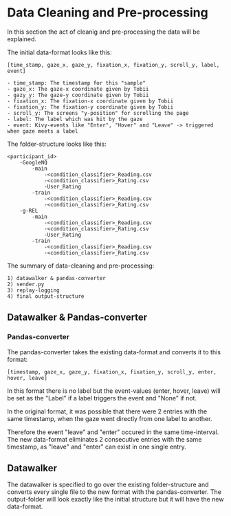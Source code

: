 # Data Cleaning and Pre-processing


In this section the act of cleanig and pre-processing the data will be explained.

The initial data-format looks like this:

    [time_stamp, gaze_x, gaze_y, fixation_x, fixation_y, scroll_y, label, event]

    - time_stamp: The timestamp for this "sample" 
    - gaze_x: The gaze-x coordinate given by Tobii
    - gazy_y: The gaze-y coordinate given by Tobii
    - fixation_x: The fixation-x coordinate given by Tobii
    - fixation_y: The fixation-y coordinate given by Tobii
    - scroll_y: The screens "y-position" for scrolling the page
    - label: The label which was hit by the gaze
    - event: Kivy-events like "Enter", "Hover" and "Leave" -> triggered when gaze meets a label

The folder-structure looks like this:

    <participant_id>
        -GoogleNQ
            -main
                -<condition_classifier>_Reading.csv
                -<condition_classifier>_Rating.csv
                -User_Rating
            -train
                -<condition_classifier>_Reading.csv
                -<condition_classifier>_Rating.csv
        -g-REL
            -main
                -<condition_classifier>_Reading.csv
                -<condition_classifier>_Rating.csv
                -User_Rating
            -train
                -<condition_classifier>_Reading.csv
                -<condition_classifier>_Rating.csv

The summary of data-cleaning and pre-processing:
     
    1) datawalker & pandas-converter
    2) sender.py
    3) replay-logging
    4) final output-structure
 
## Datawalker & Pandas-converter

### Pandas-converter

The pandas-converter takes the existing data-format and converts it to this format:

    [timestamp, gaze_x, gaze_y, fixation_x, fixation_y, scroll_y, enter, hover, leave]
    
   
In this format there is no label but the event-values (enter, hover, leave) will be set as the "Label" if a label 
triggers the event and "None" if not.

In the original format, it was possible that there were 2 entries with the same timestamp, when the gaze went directly
from one label to another.

Therefore the event "leave" and "enter" occured in the same time-interval.
The new data-format eliminates 2 consecutive entries with the same timestamp, as "leave" and "enter" can exist in one
single entry.

## Datawalker

The datawalker is specified to go over the existing folder-structure and converts every single file to the new format 
with the pandas-converter. The output-folder will look exactly like the initial structure but it will have the new 
data-format.
